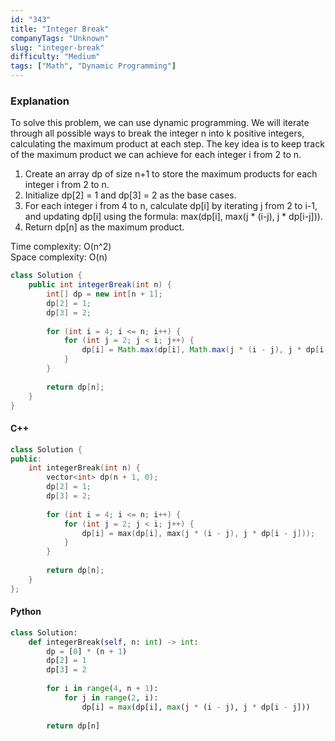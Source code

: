 ```yaml
---
id: "343"
title: "Integer Break"
companyTags: "Unknown"
slug: "integer-break"
difficulty: "Medium"
tags: ["Math", "Dynamic Programming"]
---
```


### Explanation
To solve this problem, we can use dynamic programming. We will iterate through all possible ways to break the integer n into k positive integers, calculating the maximum product at each step. The key idea is to keep track of the maximum product we can achieve for each integer i from 2 to n.

1. Create an array dp of size n+1 to store the maximum products for each integer i from 2 to n.
2. Initialize dp[2] = 1 and dp[3] = 2 as the base cases.
3. For each integer i from 4 to n, calculate dp[i] by iterating j from 2 to i-1, and updating dp[i] using the formula: max(dp[i], max(j * (i-j), j * dp[i-j])).
4. Return dp[n] as the maximum product.

Time complexity: O(n^2)  
Space complexity: O(n)

```java
class Solution {
    public int integerBreak(int n) {
        int[] dp = new int[n + 1];
        dp[2] = 1;
        dp[3] = 2;
        
        for (int i = 4; i <= n; i++) {
            for (int j = 2; j < i; j++) {
                dp[i] = Math.max(dp[i], Math.max(j * (i - j), j * dp[i - j]));
            }
        }
        
        return dp[n];
    }
}
```

#### C++
```cpp
class Solution {
public:
    int integerBreak(int n) {
        vector<int> dp(n + 1, 0);
        dp[2] = 1;
        dp[3] = 2;
        
        for (int i = 4; i <= n; i++) {
            for (int j = 2; j < i; j++) {
                dp[i] = max(dp[i], max(j * (i - j), j * dp[i - j]));
            }
        }
        
        return dp[n];
    }
};
```

#### Python
```python
class Solution:
    def integerBreak(self, n: int) -> int:
        dp = [0] * (n + 1)
        dp[2] = 1
        dp[3] = 2
        
        for i in range(4, n + 1):
            for j in range(2, i):
                dp[i] = max(dp[i], max(j * (i - j), j * dp[i - j]))
        
        return dp[n]
```
